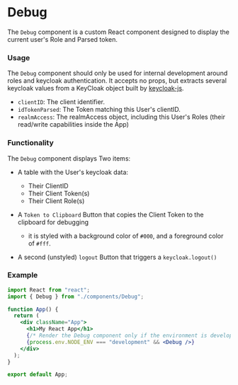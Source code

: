 # Debug

The `Debug` component is a custom React component designed to display the current user's Role and Parsed token.



### Usage
The `Debug` component should only be used for internal development around roles and keycloak authentication.
It accepts no props, but extracts several keycloak values from a KeyCloak object built by [keycloak-js](https://www.npmjs.com/package/keycloak-js).

- `clientID`: The client identifier.
- `idTokenParsed`: The Token matching this User's clientID.
- `realmAccess`: The realmAccess object, including this User's Roles (their read/write capabilities inside the App)



### Functionality

The `Debug` component displays Two items:
- A table with the User's keycloak data:
  - Their ClientID
  - Their Client Token(s)
  - Their Client Role(s)

- A `Token to Clipboard` Button that copies the Client Token to the clipboard for debugging
  - it is styled with a background color of `#000`, and a foreground color of `#fff`.

- A second (unstyled) `logout` Button that triggers a `keycloak.logout()`


### Example

```jsx
import React from "react";
import { Debug } from "./components/Debug";

function App() {
  return (
    <div className="App">
      <h1>My React App</h1>
      {/* Render the Debug component only if the environment is development */}
      {process.env.NODE_ENV === "development" && <Debug />}
    </div>
  );
}

export default App;
```
